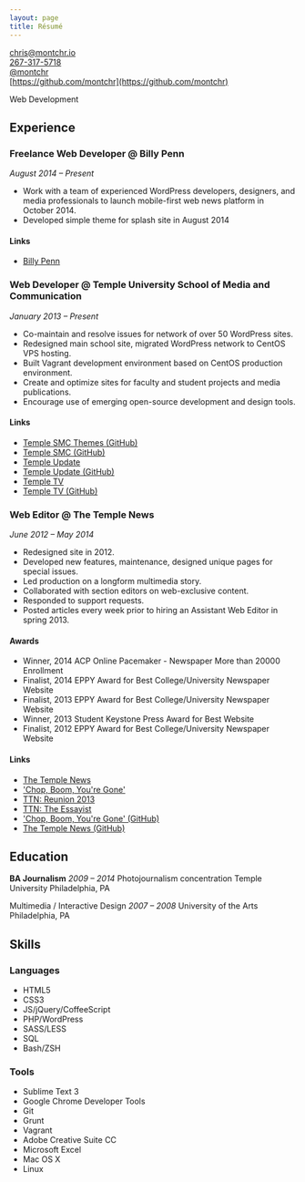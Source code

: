 ```yaml
---
layout: page
title: Résumé
---
```


[chris@montchr.io](mailto:chris@montchr.io)  
[267-317-5718](tel:267-317-5718)  
[@montchr](https://twitter.com/montchr)  
[https://github.com/montchr](https://github.com/montchr)

Web Development

## Experience

### Freelance Web Developer @ Billy Penn

*August 2014 – Present*

- Work with a team of experienced WordPress developers, designers, and media professionals to launch mobile-first web news platform in October 2014.
- Developed simple theme for splash site in August 2014

#### Links

- [Billy Penn](http://billypenn.com/)

### Web Developer @ Temple University School of Media and Communication

*January 2013 – Present*

- Co-maintain and resolve issues for network of over 50 WordPress sites.
- Redesigned main school site, migrated WordPress network to CentOS VPS hosting.
- Built Vagrant development environment based on CentOS production environment.
- Create and optimize sites for faculty and student projects and media publications.
- Encourage use of emerging open-source development and design tools.

#### Links

- [Temple SMC Themes (GitHub)](https://github.com/templesmc/smc-themes)
- [Temple SMC (GitHub)](https://github.com/templesmc)
- [Temple Update](http://templeupdate.com/)
- [Temple Update (GitHub)](https://github.com/templesmc/tuupdate/)
- [Temple TV](http://templetv.net/)
- [Temple TV (GitHub)](https://github.com/templesmc/tutv/)

### Web Editor @ The Temple News

*June 2012 – May 2014*

- Redesigned site in 2012.
- Developed new features, maintenance, designed unique pages for special issues.
- Led production on a longform multimedia story.
- Collaborated with section editors on web-exclusive content.
- Responded to support requests.
- Posted articles every week prior to hiring an Assistant Web Editor in spring 2013.

#### Awards

- Winner, 2014 ACP Online Pacemaker - Newspaper More than 20000 Enrollment
- Finalist, 2014 EPPY Award for Best College/University Newspaper Website  
- Finalist, 2013 EPPY Award for Best College/University Newspaper Website  
- Winner, 2013 Student Keystone Press Award for Best Website
- Finalist, 2012 EPPY Award for Best College/University Newspaper Website

#### Links

- [The Temple News](http://temple-news.com/)
- ['Chop, Boom, You're Gone'](http://chopboom.com/)
- [TTN: Reunion 2013](http://temple-news.com/reunion-2013/)
- [TTN: The Essayist](http://temple-news.com/essays/)
- ['Chop, Boom, You're Gone' (GitHub)](https://github.com/TheTempleNews/chopboom)
- [The Temple News (GitHub)](https://github.com/montchr/zombie/)

## Education

**BA Journalism**
*2009 – 2014*
Photojournalism concentration
Temple University
Philadelphia, PA

Multimedia / Interactive Design
*2007 – 2008*
University of the Arts
Philadelphia, PA


## Skills

### Languages

- HTML5
- CSS3
- JS/jQuery/CoffeeScript
- PHP/WordPress
- SASS/LESS
- SQL
- Bash/ZSH

### Tools

- Sublime Text 3
- Google Chrome Developer Tools
- Git
- Grunt
- Vagrant
- Adobe Creative Suite CC
- Microsoft Excel
- Mac OS X
- Linux
